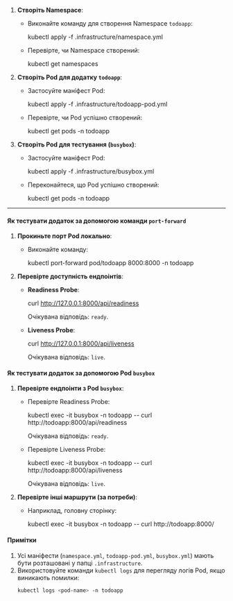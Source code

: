 1. **Створіть Namespace**:
   - Виконайте команду для створення Namespace `todoapp`:

     kubectl apply -f .infrastructure/namespace.yml

   - Перевірте, чи Namespace створений:

     kubectl get namespaces


2. **Створіть Pod для додатку `todoapp`**:
   - Застосуйте маніфест Pod:

     kubectl apply -f .infrastructure/todoapp-pod.yml

   - Перевірте, чи Pod успішно створений:

     kubectl get pods -n todoapp


3. **Створіть Pod для тестування (`busybox`)**:
   - Застосуйте маніфест Pod:

     kubectl apply -f .infrastructure/busybox.yml

   - Переконайтеся, що Pod успішно створений:

     kubectl get pods -n todoapp


---

#### **Як тестувати додаток за допомогою команди `port-forward`**
1. **Прокиньте порт Pod локально**:
   - Виконайте команду:

     kubectl port-forward pod/todoapp 8000:8000 -n todoapp


2. **Перевірте доступність ендпоінтів**:
   - **Readiness Probe**:

     curl http://127.0.0.1:8000/api/readiness

     Очікувана відповідь: `ready`.

   - **Liveness Probe**:

     curl http://127.0.0.1:8000/api/liveness

     Очікувана відповідь: `live`.


#### **Як тестувати додаток за допомогою Pod `busybox`**
1. **Перевірте ендпоінти з Pod `busybox`**:
   - Перевірте Readiness Probe:

     kubectl exec -it busybox -n todoapp -- curl http://todoapp:8000/api/readiness

     Очікувана відповідь: `ready`.

   - Перевірте Liveness Probe:

     kubectl exec -it busybox -n todoapp -- curl http://todoapp:8000/api/liveness

     Очікувана відповідь: `live`.

2. **Перевірте інші маршрути (за потреби)**:
   - Наприклад, головну сторінку:

     kubectl exec -it busybox -n todoapp -- curl http://todoapp:8000/



#### Примітки
1. Усі маніфести (`namespace.yml`, `todoapp-pod.yml`, `busybox.yml`) мають бути розташовані у папці `.infrastructure`.
2. Використовуйте команди `kubectl logs` для перегляду логів Pod, якщо виникають помилки:
   ```bash
   kubectl logs <pod-name> -n todoapp